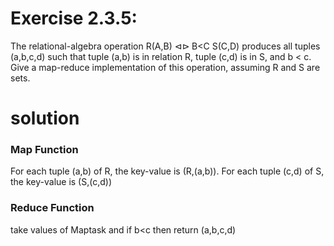 # Exercise 2.3.5:

The relational-algebra operation R(A,B) ⊲⊳ B<C S(C,D) produces all tuples (a,b,c,d) 
such that tuple (a,b) is in relation R, tuple (c,d) is in S,
and b < c. Give a map-reduce implementation of this operation, assuming R and S are sets.
# solution

### Map Function
For each tuple (a,b) of R, the key-value is (R,(a,b)). For each tuple (c,d) of S, the key-value is (S,(c,d)) 

### Reduce Function
take values of Maptask and if b<c then return (a,b,c,d) 

